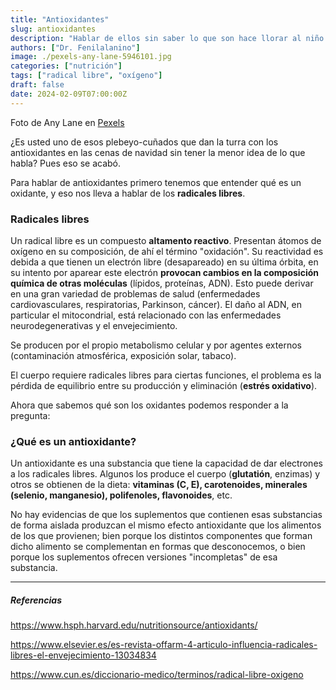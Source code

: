 ```yaml
---
title: "Antioxidantes"
slug: antioxidantes
description: "Hablar de ellos sin saber lo que son hace llorar al niño Jesús."
authors: ["Dr. Fenilalanino"]
image: ./pexels-any-lane-5946101.jpg
categories: ["nutrición"]
tags: ["radical libre", "oxígeno"]
draft: false
date: 2024-02-09T07:00:00Z
---
```


<span class="attribution">Foto de Any Lane en [Pexels](https://www.pexels.com/photo/bunch-of-ripe-red-delicious-raspberry-5946101/)</span>


¿Es usted uno de esos plebeyo-cuñados que dan la turra con los antioxidantes en las cenas de navidad sin tener la menor idea de lo que habla? Pues eso se acabó.

Para hablar de antioxidantes primero tenemos que entender qué es un oxidante, y eso nos lleva a hablar de los **radicales libres**.

### Radicales libres

Un radical libre es un compuesto **altamento reactivo**. Presentan átomos de oxígeno en su composición, de ahí el término "oxidación". Su reactividad es debida a que tienen un electrón libre (desapareado) en su última órbita, en su intento por aparear este electrón **provocan cambios en la composición química de otras moléculas** (lípidos, proteínas, ADN). Esto puede derivar en una gran variedad de problemas de salud (enfermedades cardiovasculares, respiratorias, Parkinson, cáncer). El daño al ADN, en particular el mitocondrial, está relacionado con las enfermedades neurodegenerativas y el envejecimiento.

Se producen por el propio metabolismo celular y por agentes externos (contaminación atmosférica, exposición solar, tabaco).

El cuerpo requiere radicales libres para ciertas funciones, el problema es la pérdida de equilibrio entre su producción y eliminación (**estrés oxidativo**).

Ahora que sabemos qué son los oxidantes podemos responder a la pregunta:

### ¿Qué es un antioxidante?

Un antioxidante es una substancia que tiene la capacidad de dar electrones a los radicales libres. Algunos los produce el cuerpo (**glutatión**, enzimas) y otros se obtienen de la dieta: **vitaminas (C, E), carotenoides, minerales (selenio, manganesio), polifenoles, flavonoides**, etc.

No hay evidencias de que los suplementos que contienen esas substancias de forma aislada produzcan el mismo efecto antioxidante que los alimentos de los que provienen; bien porque los distintos componentes que forman dicho alimento se complementan en formas que desconocemos, o bien porque los suplementos ofrecen versiones "incompletas" de esa substancia. 


---

##### Referencias

https://www.hsph.harvard.edu/nutritionsource/antioxidants/

https://www.elsevier.es/es-revista-offarm-4-articulo-influencia-radicales-libres-el-envejecimiento-13034834

https://www.cun.es/diccionario-medico/terminos/radical-libre-oxigeno
